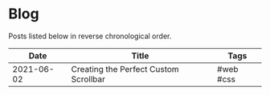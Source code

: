 # Blog

Posts listed below in reverse chronological order.

| Date       | Title                                 | Tags      |
| ---------- | ------------------------------------- | --------- |
| 2021-06-02 | Creating the Perfect Custom Scrollbar | #web #css |
